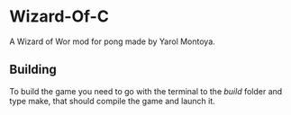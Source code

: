 # Wizard-Of-C
A Wizard of Wor mod for pong made by Yarol Montoya.

## Building
To build the game you need to go with the terminal to the *build* folder and type make, that should compile the game and launch it.
